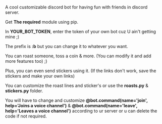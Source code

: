 A cool customizable discord bot for having fun with friends in discord server. 

Get **The required** module using pip. 

In **YOUR_BOT_TOKEN**, enter the token of your own bot cuz U ain't getting mine ;) 

The prefix is **:b** but you can change it to whatever you want.

You can roast someone, toss a coin & more. (You can modify it and add more features too) ;)

Plus, you can even send stickers using it. (If the links don't work, save the stickers and make your own links)

You can customize the roast lines and sticker's or use the **roasts.py** & **stickers.py** folder.

You will have to change and customize **@bot.command(name='join', help='Joins a voice channel')** & **@bot.command(name='leave', help='Leaves a voice channel')** according to ur server or u can delete the code if not required.
